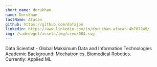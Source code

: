 ```yaml
---
short_name: dorukhan
name: Dorukhan
lastName: Afacan
github: https://github.com/dafajon
linkedin: https://www.linkedin.com/in/dorukhan-afacan-4b707249/
img: /sadedegel/assets/img/crew/004.svg
---
```


Data Scientist - Global Maksimum Data and Information Technologies
<br/>
Academic Background: Mechatronics, Biomedical Robotics.
<br/>
Currently: Applied ML
